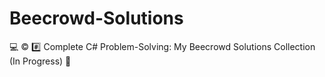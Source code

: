 # Beecrowd-Solutions
💻 ©️ #️⃣ Complete C# Problem-Solving: My Beecrowd Solutions Collection (In Progress) 🚀
